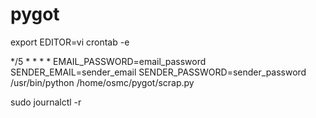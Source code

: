 # pygot


export EDITOR=vi
crontab -e

*/5 * * * * EMAIL_PASSWORD=email_password SENDER_EMAIL=sender_email SENDER_PASSWORD=sender_password /usr/bin/python /home/osmc/pygot/scrap.py

sudo journalctl -r
